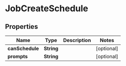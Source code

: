 # JobCreateSchedule

## Properties
Name | Type | Description | Notes
------------ | ------------- | ------------- | -------------
**canSchedule** | **String** |  |  [optional]
**prompts** | **String** |  |  [optional]
